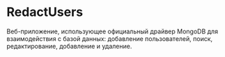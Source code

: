 # RedactUsers
Веб-приложение, использующее официальный драйвер MongoDB для взаимодействия с базой данных: добавление пользователей, поиск, редактирование, добавление и удаление.
